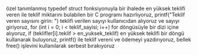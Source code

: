 özel tanımlanmış typedef struct fonksiyonuyla bir ihalede en yüksek teklifi veren ile teklif miktarını bulabilen bir C programı hazırlıyoruz,
printf("Teklif veren sayısını girin: ") teklifi verilen sayıyı kullanıcıdan alıyoruz ve sayıyı giriyoruz,
for (int i = 0; i < teklif_sayisi; i++) for döngüsüyle bir dizi içine alıyoruz,
if (teklifler[i].teklif > en_yuksek_teklif)  en yüksek teklifi bir döngü kullanarak buluyoruz,
printf() ile teklif vereni ve ödemeyi yazdırıyoruz,
bellek free() işlevini kullanılarak serbest bırakıyoruz
